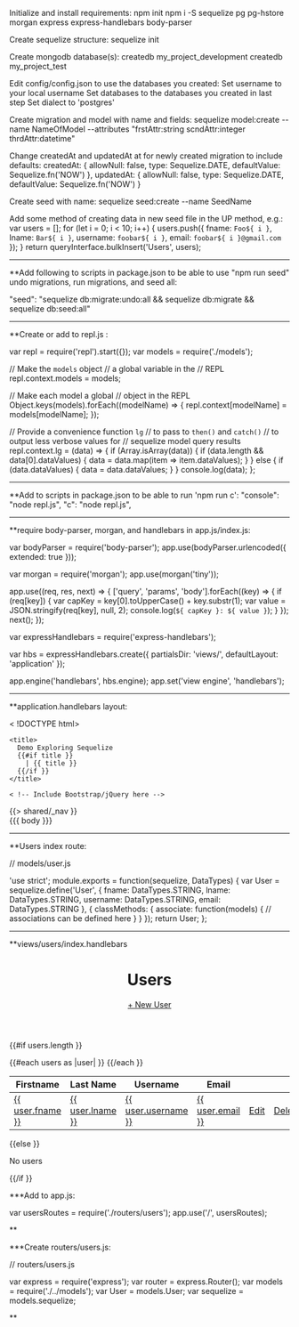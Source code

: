 Initialize and install requirements:
npm init
npm i -S sequelize pg pg-hstore morgan express express-handlebars body-parser

Create sequelize structure:
sequelize init

Create mongodb database(s):
createdb my_project_development
createdb my_project_test

Edit config/config.json to use the databases you created:
Set username to your local username
Set databases to the databases you created in last step
Set dialect to 'postgres'

Create migration and model with name and fields:
sequelize model:create --name NameOfModel --attributes "frstAttr:string scndAttr:integer thrdAttr:datetime"

Change createdAt and updatedAt at for newly created migration to include defaults:
createdAt: {
        allowNull: false,
        type: Sequelize.DATE,
        defaultValue: Sequelize.fn('NOW')
      },
      updatedAt: {
        allowNull: false,
        type: Sequelize.DATE,
        defaultValue: Sequelize.fn('NOW')
      }

Create seed with name:
sequelize seed:create --name SeedName

Add some method of creating data in new seed file in the UP method, e.g.:
var users = [];
 for (let i = 0; i < 10; i++) {
   users.push({
     fname: `Foo${ i }`,
     lname: `Bar${ i }`,
     username: `foobar${ i }`,
     email: `foobar${ i }@gmail.com`
   });
 }
 return queryInterface.bulkInsert('Users', users);
 ***

 **Add following to scripts in package.json to be able to use "npm run seed" undo migrations, run migrations, and seed all:

 "seed": "sequelize db:migrate:undo:all && sequelize db:migrate && sequelize db:seed:all"
 ***

 **Create or add to repl.js :

 var repl = require('repl').start({});
var models = require('./models');


// Make the `models` object
// a global variable in the
// REPL
repl.context.models = models;


// Make each model a global
// object in the REPL
Object.keys(models).forEach((modelName) => {
  repl.context[modelName] = models[modelName];
});


// Provide a convenience function `lg`
// to pass to `then()` and `catch()`
// to output less verbose values for
// sequelize model query results
repl.context.lg = (data) => {
  if (Array.isArray(data)) {
    if (data.length && data[0].dataValues) {
      data = data.map(item => item.dataValues);
    }
  } else {
    if (data.dataValues) {
      data = data.dataValues;
    }
  }
  console.log(data);
};
***

**Add to scripts in package.json to be able to run 'npm run c':
"console": "node repl.js",
    "c": "node repl.js",
***



**require body-parser, morgan, and handlebars in app.js/index.js:

var bodyParser = require('body-parser');
app.use(bodyParser.urlencoded({ extended: true }));

var morgan = require('morgan');
app.use(morgan('tiny'));

app.use((req, res, next) => {
  ['query', 'params', 'body'].forEach((key) => {
    if (req[key]) {
      var capKey = key[0].toUpperCase() + key.substr(1);
      var value = JSON.stringify(req[key], null, 2);
      console.log(`${ capKey }: ${ value }`);
    }
  });
  next();
});

var expressHandlebars = require('express-handlebars');

var hbs = expressHandlebars.create({
  partialsDir: 'views/',
  defaultLayout: 'application'
});

app.engine('handlebars', hbs.engine);
app.set('view engine', 'handlebars');
***

**application.handlebars layout:

< !DOCTYPE html>
<html>
  <head>
    <meta charset="UTF-8">
    <meta name="viewport" content="width=device-width, initial-scale=1.0">

    <title>
      Demo Exploring Sequelize
      {{#if title }}
        | {{ title }}
      {{/if }}
    </title>

    < !-- Include Bootstrap/jQuery here -->
  </head>
  <body>
    {{> shared/_nav }}
    <main class="container">
      {{{ body }}}
    </main>
  </body>
</html>

***

**Users index route:

// models/user.js

'use strict';
module.exports = function(sequelize, DataTypes) {
  var User = sequelize.define('User', {
    fname: DataTypes.STRING,
    lname: DataTypes.STRING,
    username: DataTypes.STRING,
    email: DataTypes.STRING
  }, {
    classMethods: {
      associate: function(models) {
        // associations can be defined here
      }
    }
  });
  return User;
};
***

**views/users/index.handlebars

<header class="page-header">
  <h1>Users</h1>
  <a href="/users/new" class="btn btn-primary">+ New User</a>
</header>


{{#if users.length }}
  <table class="table">
    <thead>
      <tr>
        <th>Firstname</th>
        <th>Last Name</th>
        <th>Username</th>
        <th>Email</th>
        <th></th>
        <th></th>
      </tr>
    </thead>
    <tbody>
      {{#each users as |user| }}
      <tr>
        <td>
          <a href="/users/{{ user.id }}">{{ user.fname }}</a>
        </td>
        <td>
          <a href="/users/{{ user.id }}">{{ user.lname }}</a>
        </td>
        <td>
          <a href="/users/{{ user.id }}">{{ user.username }}</a>
        </td>
        <td>
          <a href="/users/{{ user.id }}">{{ user.email }}</a>
        </td>
        <td>
          <a href="/users/{{ user.id }}/edit">Edit</a>
        </td>
        <td>
          <a href="/users/{{ user.id }}?_method=delete" class="text-danger">Delete</a>
        </td>
      </tr>
      {{/each }}
    </tbody>
  </table>
{{else }}
  <p class="text-danger">No users</p>
{{/if }}

***Add to app.js:

var usersRoutes = require('./routers/users');
app.use('/', usersRoutes);

**

***Create routers/users.js:

// routers/users.js

var express = require('express');
var router = express.Router();
var models = require('./../models');
var User = models.User;
var sequelize = models.sequelize;

**
